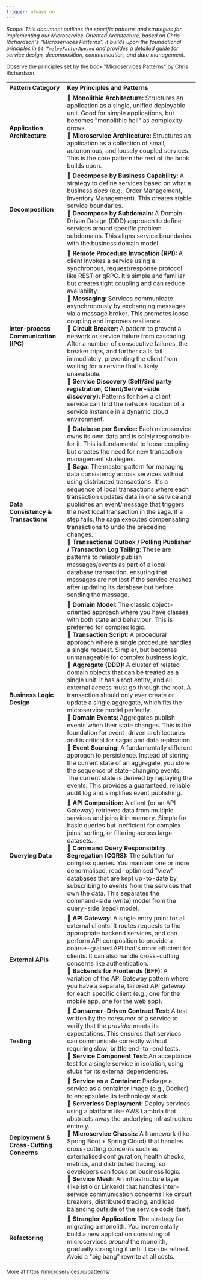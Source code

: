 ```yaml
---
trigger: always_on
---
```


*Scope: This document outlines the specific patterns and strategies for implementing our Microservice-Oriented Architecture, based on Chris Richardson's "Microservices Patterns". It builds upon the foundational principles in `04-TwelveFactorApp.md` and provides a detailed guide for service design, decomposition, communication, and data management.*

Observe the principles set by the book "Microservices Patterns" by Chris Richardson.

| Pattern Category                        | Key Principles and Patterns                                  |
| :-------------------------------------- | :----------------------------------------------------------- |
| **Application Architecture**            | 🔹 **Monolithic Architecture:** Structures an application as a single, unified deployable unit. Good for simple applications, but becomes "monolithic hell" as complexity grows. <br>🔹 **Microservice Architecture:** Structures an application as a collection of small, autonomous, and loosely coupled services. This is the core pattern the rest of the book builds upon. |
| **Decomposition**                       | 🔹 **Decompose by Business Capability:** A strategy to define services based on what a business *does* (e.g., Order Management, Inventory Management). This creates stable service boundaries. <br>🔹 **Decompose by Subdomain:** A Domain-Driven Design (DDD) approach to define services around specific problem subdomains. This aligns service boundaries with the business domain model. |
| **Inter-process Communication (IPC)**   | 🔹 **Remote Procedure Invocation (RPI):** A client invokes a service using a synchronous, request/response protocol like REST or gRPC. It's simple and familiar but creates tight coupling and can reduce availability. <br>🔹 **Messaging:** Services communicate asynchronously by exchanging messages via a message broker. This promotes loose coupling and improves resilience. <br>🔹 **Circuit Breaker:** A pattern to prevent a network or service failure from cascading. After a number of consecutive failures, the breaker trips, and further calls fail immediately, preventing the client from waiting for a service that's likely unavailable. <br>🔹 **Service Discovery (Self/3rd party registration, Client/Server-side discovery):** Patterns for how a client service can find the network location of a service instance in a dynamic cloud environment. |
| **Data Consistency & Transactions**     | 🔹 **Database per Service:** Each microservice owns its own data and is solely responsible for it. This is fundamental to loose coupling but creates the need for new transaction management strategies. <br>🔹 **Saga:** The master pattern for managing data consistency across services without using distributed transactions. It's a sequence of local transactions where each transaction updates data in one service and publishes an event/message that triggers the next local transaction in the saga. If a step fails, the saga executes compensating transactions to undo the preceding changes. <br>🔹 **Transactional Outbox / Polling Publisher / Transaction Log Tailing:** These are patterns to reliably publish messages/events as part of a local database transaction, ensuring that messages are not lost if the service crashes after updating its database but before sending the message. |
| **Business Logic Design**               | 🔹 **Domain Model:** The classic object-oriented approach where you have classes with both state and behaviour. This is preferred for complex logic. <br>🔹 **Transaction Script:** A procedural approach where a single procedure handles a single request. Simpler, but becomes unmanageable for complex business logic. <br>🔹 **Aggregate (DDD):** A cluster of related domain objects that can be treated as a single unit. It has a root entity, and all external access must go through the root. A transaction should only ever create or update a single aggregate, which fits the microservice model perfectly. <br>🔹 **Domain Events:** Aggregates publish events when their state changes. This is the foundation for event-driven architectures and is critical for sagas and data replication. <br>🔹 **Event Sourcing:** A fundamentally different approach to persistence. Instead of storing the current state of an aggregate, you store the sequence of state-changing events. The current state is derived by replaying the events. This provides a guaranteed, reliable audit log and simplifies event publishing. |
| **Querying Data**                       | 🔹 **API Composition:** A client (or an API Gateway) retrieves data from multiple services and joins it in memory. Simple for basic queries but inefficient for complex joins, sorting, or filtering across large datasets. <br>🔹 **Command Query Responsibility Segregation (CQRS):** The solution for complex queries. You maintain one or more denormalised, read-optimised "view" databases that are kept up-to-date by subscribing to events from the services that own the data. This separates the command-side (write) model from the query-side (read) model. |
| **External APIs**                       | 🔹 **API Gateway:** A single entry point for all external clients. It routes requests to the appropriate backend services, and can perform API composition to provide a coarse-grained API that's more efficient for clients. It can also handle cross-cutting concerns like authentication. <br>🔹 **Backends for Frontends (BFF):** A variation of the API Gateway pattern where you have a separate, tailored API gateway for each specific client (e.g., one for the mobile app, one for the web app). |
| **Testing**                             | 🔹 **Consumer-Driven Contract Test:** A test written by the *consumer* of a service to verify that the *provider* meets its expectations. This ensures that services can communicate correctly without requiring slow, brittle end-to-end tests. <br>🔹 **Service Component Test:** An acceptance test for a single service in isolation, using stubs for its external dependencies. |
| **Deployment & Cross-Cutting Concerns** | 🔹 **Service as a Container:** Package a service as a container image (e.g., Docker) to encapsulate its technology stack. <br>🔹 **Serverless Deployment:** Deploy services using a platform like AWS Lambda that abstracts away the underlying infrastructure entirely. <br>🔹 **Microservice Chassis:** A framework (like Spring Boot + Spring Cloud) that handles cross-cutting concerns such as externalised configuration, health checks, metrics, and distributed tracing, so developers can focus on business logic. <br>🔹 **Service Mesh:** An infrastructure layer (like Istio or Linkerd) that handles inter-service communication concerns like circuit breakers, distributed tracing, and load balancing outside of the service code itself. |
| **Refactoring**                         | 🔹 **Strangler Application:** The strategy for migrating a monolith. You incrementally build a new application consisting of microservices *around* the monolith, gradually strangling it until it can be retired. Avoid a "big bang" rewrite at all costs. |

More at <https://microservices.io/patterns/>